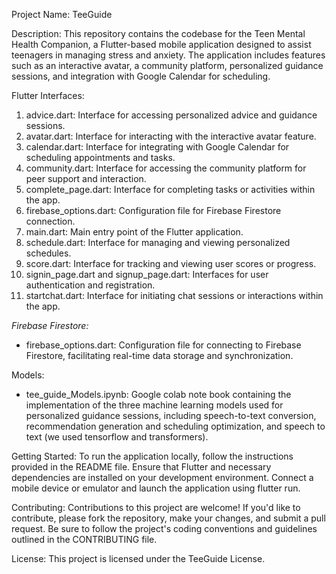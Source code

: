 Project Name: TeeGuide

Description:
This repository contains the codebase for the Teen Mental Health Companion, a Flutter-based mobile application designed to assist teenagers in managing stress and anxiety. The application includes features such as an interactive avatar, a community platform, personalized guidance sessions, and integration with Google Calendar for scheduling.

Flutter Interfaces:
1. advice.dart: Interface for accessing personalized advice and guidance sessions.
2. avatar.dart: Interface for interacting with the interactive avatar feature.
3. calendar.dart: Interface for integrating with Google Calendar for scheduling appointments and tasks.
4. community.dart: Interface for accessing the community platform for peer support and interaction.
5. complete_page.dart: Interface for completing tasks or activities within the app.
6. firebase_options.dart: Configuration file for Firebase Firestore connection.
7. main.dart: Main entry point of the Flutter application.
8. schedule.dart: Interface for managing and viewing personalized schedules.
9. score.dart: Interface for tracking and viewing user scores or progress.
10. signin_page.dart and signup_page.dart: Interfaces for user authentication and registration.
11. startchat.dart: Interface for initiating chat sessions or interactions within the app.

*Firebase Firestore:*
- firebase_options.dart: Configuration file for connecting to Firebase Firestore, facilitating real-time data storage and synchronization.

Models:
- tee_guide_Models.ipynb: Google colab note book containing the implementation of the three machine learning models used for personalized guidance sessions, including speech-to-text conversion, recommendation generation and scheduling optimization, and speech to text (we used tensorflow and transformers).

Getting Started:
To run the application locally, follow the instructions provided in the README file. Ensure that Flutter and necessary dependencies are installed on your development environment. Connect a mobile device or emulator and launch the application using flutter run.

Contributing:
Contributions to this project are welcome! If you'd like to contribute, please fork the repository, make your changes, and submit a pull request. Be sure to follow the project's coding conventions and guidelines outlined in the CONTRIBUTING file.

License:
This project is licensed under the TeeGuide License.
